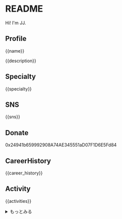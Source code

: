 # README

Hi! I'm JJ.

## Profile

{{name}}

{{description}}

## Specialty

{{specialty}}

## SNS

{{sns}}

## Donate

0x24941b659992908A74AE345551aD07F1D6E5Fd84

## CareerHistory

{{career_history}}

## Activity
{{activities}}
<details>
<summary>もっとみる</summary>
{{more_activities}}
</details>
